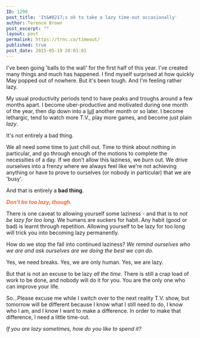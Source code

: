 ```yaml
---
ID: 1290
post_title: 'It&#8217;s ok to take a lazy time-out occasionally'
author: Terence Brown
post_excerpt: ""
layout: post
permalink: https://trnc.co/timeout/
published: true
post_date: 2015-05-19 20:01:01
---
```

I've been going 'balls to the wall' for the first half of this year. I've created many things and much has happened. I find myself surprised at how quickly May popped out of nowhere. But it's been tough. And I'm feeling rather lazy.

My usual productivity periods tend to have peaks and troughs around a few months apart. I become uber-productive and motivated during one month of the year, then dip down into a <a href="http://helpgrowchange.com/getting-through-the-productivity-lulls/">lull</a> another month or so later. I become lethargic, tend to watch more T.V., play more games, and become just plain <em>lazy</em>.

It's not entirely a bad thing.

We all need some time to just chill out. Time to think about nothing in particular, and go through enough of the motions to complete the necessities of a day. If we don't allow this laziness, we burn out. We drive ourselves into a frenzy where we always feel like we're not achieving anything or have to prove to ourselves (or nobody in particular) that we are 'busy'.

And that is entirely a <strong>bad thing</strong>.

<p style="color: #ff6633;"><b><i>Don't be too lazy, though.</b></i></p>

There is one caveat to allowing yourself some laziness - and that is to <em>not be lazy for too long</em>. We humans are suckers for habit. Any habit (good or bad) is learnt through repetition. Allowing yourself to be lazy for too long will trick you into becoming lazy permanently.

How do we stop the fall into continued laziness? <em>We remind ourselves who we are and ask ourselves are we doing the best we can do.</em>

Yes, we need breaks.
Yes, we are only human.
Yes, we are lazy.

But that is not an excuse to be lazy <em>all the time</em>. There is still a crap load of work to be done, and nobody will do it for you. You are the only one who can improve your life.

So...Please excuse me while I switch over to the next reality T.V. show, but tomorrow will be different because I know what I still need to do, I know who I am, and I know I want to make a difference. In order to make that difference, I need a little time-out.

<em>If you are lazy sometimes, how do you like to spend it?</em>